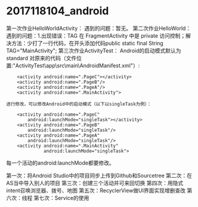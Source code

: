 # 2017118104_android
第一次作业HelloWorldActivity：
    遇到的问题：暂无。
第二次作业HelloWorld：
    遇到的问题：1.出现错误：TAG 在 FragmentActivity 中是 private 访问控制；解决方法：少打了一行代码，在开头添加代码public static final  String TAG="MainActivity";
第三次作业ActivityTest：
    Android的启动模式默认为standard
    对原来的代码（文件位置:"ActivityTest\app\src\main\AndroidManifest.xml"）:
    
        <activity android:name=".PageC"></activity>
        <activity android:name=".PageB"/>
        <activity android:name=".PageA"/>
        <activity android:name=".MainActivity">
        
    进行修改，可以修改Android中的启动模式（以下以singleTask为例）：
    
        <activity android:name=".PageC"
            android:launchMode="singleTask"></activity>
        <activity android:name=".PageB"
            android:launchMode="singleTask"/>
        <activity android:name=".PageA"
            android:launchMode="singleTask"/>
        <activity android:name=".MainActivity"
                  android:launchMode="singleTask">
                  
每一个活动的android:launchMode都要修改。


第一次：将Android Studio中的项目同步上传到Github和Sourcetree
第二次：在AS当中导入别人的项目
第三次：创建三个活动并可来回切换
第四次：用隐式intent召唤浏览器、拨号、地图
第五次：RecyclerView做UI界面实现增删查改
第六次：线程
第七次：Service的使用
